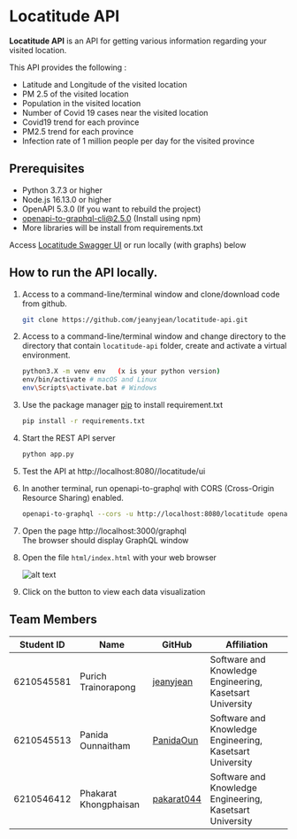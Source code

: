Locatitude API
===============
**Locatitude API** is an API for getting various information regarding your visited location.

This API provides the following :
* Latitude and Longitude of the visited location
* PM 2.5 of the visited location
* Population in the visited location
* Number of Covid 19 cases near the visited location
* Covid19 trend for each province
* PM2.5 trend for each province
* Infection rate of 1 million people per day for the visited province

## Prerequisites
* Python 3.7.3 or higher
* Node.js 16.13.0 or higher
* OpenAPI 5.3.0 (If you want to rebuild the project)
* openapi-to-graphql-cli@2.5.0 (Install using npm)
* More libraries will be install from requirements.txt

Access [Locatitude Swagger UI](loca-titude.herokuapp.com/locatitude/ui) or run locally (with graphs) below

## How to run the API locally.<br />
1. Access to a command-line/terminal window and clone/download code from github.
    ```bash
    git clone https://github.com/jeanyjean/locatitude-api.git
    ```
2. Access to a command-line/terminal window and change directory to the directory that contain `locatitude-api` folder, create and activate a virtual environment.
    ```bash
    python3.X -m venv env   (x is your python version)
    env/bin/activate # macOS and Linux
    env\Scripts\activate.bat # Windows
    ```
3. Use the package manager [pip](https://pip.pypa.io/en/stable/) to install requirement.txt
    ```bash
    pip install -r requirements.txt
    ```
4. Start the REST API server 
    ```bash
    python app.py
    ```
5. Test the API at http://localhost:8080//locatitude/ui

7. In another terminal, run openapi-to-graphql with CORS
(Cross-Origin Resource Sharing) enabled.
    ```bash
    openapi-to-graphql --cors -u http://localhost:8080/locatitude openapi/locatitude-api.yaml
    ```

8. Open the page http://localhost:3000/graphql <br />
 The browser should display GraphQL window

9. Open the file `html/index.html` with your web browser <br />

    ![alt text](https://sv1.picz.in.th/images/2021/11/30/6g5vs9.jpg)

10. Click on the button to view each data visualization

## Team Members
| Student ID   | Name                         | GitHub                                    | Affiliation                           |
|--------------|------------------------------|-------------------------------------------|---------------------------------------|
| 6210545581   | Purich Trainorapong          | [jeanyjean](https://github.com/jeanyjean)           | Software and Knowledge Engineering, Kasetsart University |
| 6210545513   | Panida Ounnaitham            | [PanidaOun](https://github.com/PanidaOun)           | Software and Knowledge Engineering, Kasetsart University |
| 6210546412   | Phakarat Khongphaisan        | [pakarat044](https://github.com/pakarat044)         | Software and Knowledge Engineering, Kasetsart University |
